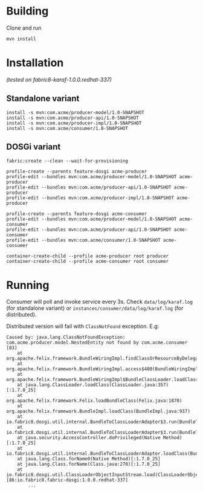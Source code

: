# Building

Clone and run

```no-highlight
mvn install
```

# Installation

*(tested on fabric8-karaf-1.0.0.redhat-337)*

## Standalone variant

```no-highlight
install -s mvn:com.acme/producer-model/1.0-SNAPSHOT
install -s mvn:com.acme/producer-api/1.0-SNAPSHOT
install -s mvn:com.acme/producer-impl/1.0-SNAPSHOT
install -s mvn:com.acme/consumer/1.0-SNAPSHOT
```

## DOSGi variant

```no-highlight
fabric:create --clean --wait-for-provisioning

profile-create --parents feature-dosgi acme-producer
profile-edit --bundles mvn:com.acme/producer-model/1.0-SNAPSHOT acme-producer
profile-edit --bundles mvn:com.acme/producer-api/1.0-SNAPSHOT acme-producer
profile-edit --bundles mvn:com.acme/producer-impl/1.0-SNAPSHOT acme-producer

profile-create --parents feature-dosgi acme-consumer
profile-edit --bundles mvn:com.acme/producer-model/1.0-SNAPSHOT acme-consumer
profile-edit --bundles mvn:com.acme/producer-api/1.0-SNAPSHOT acme-consumer
profile-edit --bundles mvn:com.acme/consumer/1.0-SNAPSHOT acme-consumer

container-create-child --profile acme-producer root producer
container-create-child --profile acme-consumer root consumer
```

# Running

Consumer will poll and invoke service every 3s. Check `data/log/karaf.log` (for standalone variant) or `instances/consumer/data/log/karaf.log` (for distributed).

Distributed version will fail with `ClassNotFound` exception. E.g:
```no-highlight
Caused by: java.lang.ClassNotFoundException: com.acme.producer.model.NestedEntity not found by com.acme.consumer [83]
	at org.apache.felix.framework.BundleWiringImpl.findClassOrResourceByDelegation(BundleWiringImpl.java:1532)
	at org.apache.felix.framework.BundleWiringImpl.access$400(BundleWiringImpl.java:75)
	at org.apache.felix.framework.BundleWiringImpl$BundleClassLoader.loadClass(BundleWiringImpl.java:1955)
	at java.lang.ClassLoader.loadClass(ClassLoader.java:357)[:1.7.0_25]
	at org.apache.felix.framework.Felix.loadBundleClass(Felix.java:1870)
	at org.apache.felix.framework.BundleImpl.loadClass(BundleImpl.java:937)
	at io.fabric8.dosgi.util.internal.BundleToClassLoaderAdapter$3.run(BundleToClassLoaderAdapter.java:101)
	at io.fabric8.dosgi.util.internal.BundleToClassLoaderAdapter$3.run(BundleToClassLoaderAdapter.java:99)
	at java.security.AccessController.doPrivileged(Native Method)[:1.7.0_25]
	at io.fabric8.dosgi.util.internal.BundleToClassLoaderAdapter.loadClass(BundleToClassLoaderAdapter.java:99)
	at java.lang.Class.forName0(Native Method)[:1.7.0_25]
	at java.lang.Class.forName(Class.java:270)[:1.7.0_25]
	at io.fabric8.dosgi.util.ClassLoaderObjectInputStream.load(ClassLoaderObjectInputStream.java:65)[86:io.fabric8.fabric-dosgi:1.0.0.redhat-337]
        ...
```
